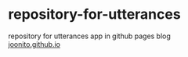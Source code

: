 # repository-for-utterances
repository for utterances app in github pages blog<br>
[joonito.github.io](https://joonito.github.io/)

